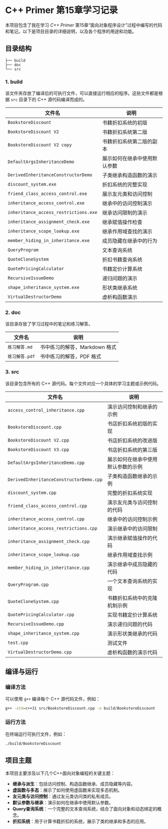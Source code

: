 

# C++ Primer 第15章学习记录

本项目包含了我在学习 *C++ Primer* 第15章“面向对象程序设计”过程中编写的代码和笔记。以下是项目目录的详细说明，以及各个程序的用途和功能。

## 目录结构

```
├── build
├── doc
└── src
```

### 1. **build**
该文件夹存放了编译后的可执行文件，可以直接运行相应的程序。这些文件都是根据 `src` 目录下的 C++ 源代码编译而成的。

| 文件名 | 说明 |
|--------|------|
| `BookstoreDiscount` | 书籍折扣系统的初版 |
| `BookstoreDiscount V2` | 书籍折扣系统第二版 |
| `BookstoreDiscount V2 copy` | 书籍折扣系统第二版的副本 |
| `DefaultArgsInheritanceDemo` | 展示如何在继承中使用默认参数 |
| `DerivedInheritanceConstructorDemo` | 子类继承构造函数的演示 |
| `discount_system.exe` | 折扣系统的完整实现 |
| `friend_class_access_control.exe` | 展示友元类和访问控制 |
| `inheritance_access_control.exe` | 继承中的访问控制演示 |
| `inheritance_access_restrictions.exe` | 继承访问限制的演示 |
| `inheritance_assignment_check.exe` | 继承赋值操作检查 |
| `inheritance_scope_lookup.exe` | 继承作用域查找的演示 |
| `member_hiding_in_inheritance.exe` | 成员隐藏在继承中的行为 |
| `QueryProgram` | 文本查询系统 |
| `QuoteCloneSystem` | 折扣书籍查询系统 |
| `QuotePricingCalculator` | 书籍定价计算系统 |
| `RecursiveIssueDemo` | 递归问题的演示 |
| `shape_inheritance_system.exe` | 形状类继承系统 |
| `VirtualDestructorDemo` | 虚析构函数演示 |

### 2. **doc**
该目录存放了学习过程中的笔记和练习解答。

| 文件名 | 说明 |
|--------|------|
| `练习解答.md` | 书中练习的解答，Markdown 格式 |
| `练习解答.pdf` | 书中练习的解答，PDF 格式 |

### 3. **src**
该目录包含所有的 C++ 源代码。每个文件对应一个具体的学习主题或示例代码。

| 文件名 | 说明 |
|--------|------|
| `access_control_inheritance.cpp` | 演示访问控制和继承的示例 |
| `BookstoreDiscount.cpp` | 书店折扣系统初版的实现 |
| `BookstoreDiscount V2.cpp` | 书店折扣系统的改进版 |
| `BookstoreDiscount V3.cpp` | 书店折扣系统的第三版 |
| `DefaultArgsInheritanceDemo.cpp` | 展示如何在继承中使用默认参数的示例 |
| `DerivedInheritanceConstructorDemo.cpp` | 子类构造函数继承的示例 |
| `discount_system.cpp` | 完整的折扣系统实现 |
| `friend_class_access_control.cpp` | 演示友元类与访问控制的代码 |
| `inheritance_access_control.cpp` | 继承中的访问控制示例 |
| `inheritance_access_restrictions.cpp` | 演示继承中的访问限制 |
| `inheritance_assignment_check.cpp` | 演示继承赋值操作的代码 |
| `inheritance_scope_lookup.cpp` | 继承作用域查找示例 |
| `member_hiding_in_inheritance.cpp` | 演示继承中成员隐藏的代码 |
| `QueryProgram.cpp` | 一个文本查询系统的实现 |
| `QuoteCloneSystem.cpp` | 书籍折扣系统中的克隆机制示例 |
| `QuotePricingCalculator.cpp` | 实现书籍定价计算系统 |
| `RecursiveIssueDemo.cpp` | 演示递归问题的代码 |
| `shape_inheritance_system.cpp` | 演示形状类继承的代码 |
| `test.cpp` | 测试文件 |
| `VirtualDestructorDemo.cpp` | 虚析构函数的演示代码 |

## 编译与运行

### 编译方法
可以使用 `g++` 编译每个 C++ 源代码文件，例如：
```bash
g++ -std=c++11 src/BookstoreDiscount.cpp -o build/BookstoreDiscount
```

### 运行方法
在终端运行可执行文件，例如：
```bash
./build/BookstoreDiscount
```

## 项目主题

本项目主要涉及以下几个C++面向对象编程的关键主题：

- **继承与派生**：包括访问控制、构造函数继承、成员隐藏等内容。
- **虚函数与多态**：展示了如何使用虚函数来实现多态机制。
- **友元类与访问控制**：通过友元类访问类的私有成员。
- **默认参数与继承**：演示如何在继承中使用默认参数。
- **Query查询系统**：一个完整的文本查询系统，结合了面向对象和动态绑定的概念。
- **折扣系统**：用于计算书籍折扣的系统，展示了类的继承和多态的应用。


